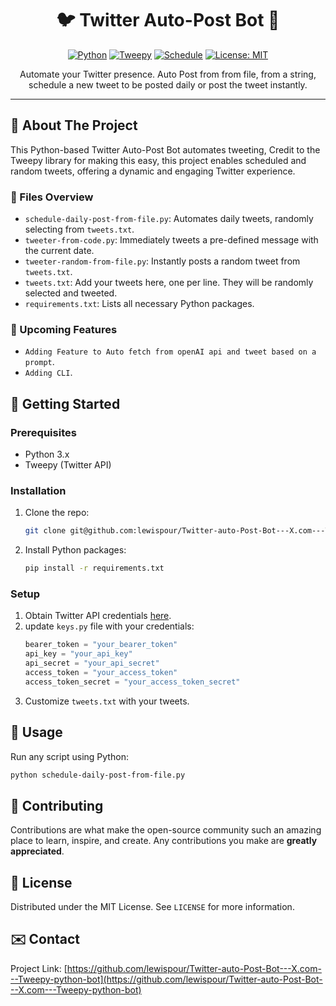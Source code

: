 <div align="center">

# 🐦 Twitter Auto-Post Bot 🤖

[![Python](https://img.shields.io/badge/python-v3.7+-blue.svg)](https://www.python.org/downloads/release/python-370/)
[![Tweepy](https://img.shields.io/badge/tweepy-v4.14-blue)](http://docs.tweepy.org/en/latest/)
[![Schedule](https://img.shields.io/badge/schedule-v1.2.1-blue)](https://schedule.readthedocs.io/en/stable/)
[![License: MIT](https://img.shields.io/badge/License-MIT-yellow.svg)](https://opensource.org/licenses/MIT)

Automate your Twitter presence. Auto Post from from file, from a string, schedule a new tweet to be posted daily or post the tweet instantly.
</div>

---

## 🌟 About The Project

This Python-based Twitter Auto-Post Bot automates tweeting, Credit to the Tweepy library for making this easy, this project enables scheduled and random tweets, offering a dynamic and engaging Twitter experience.

### 📁 Files Overview

- `schedule-daily-post-from-file.py`: Automates daily tweets, randomly selecting from `tweets.txt`.
- `tweeter-from-code.py`: Immediately tweets a pre-defined message with the current date.
- `tweeter-random-from-file.py`: Instantly posts a random tweet from `tweets.txt`.
- `tweets.txt`: Add your tweets here, one per line. They will be randomly selected and tweeted.
- `requirements.txt`: Lists all necessary Python packages.

### 📁 Upcoming Features
- `Adding Feature to Auto fetch from openAI api and tweet based on a prompt`.
- `Adding CLI`.

## 🚀 Getting Started

### Prerequisites

- Python 3.x
- Tweepy (Twitter API)

### Installation

1. Clone the repo:
   ```sh
   git clone git@github.com:lewispour/Twitter-auto-Post-Bot---X.com---Tweepy-python-bot.git
   ```
2. Install Python packages:
   ```sh
   pip install -r requirements.txt
   ```

### Setup

1. Obtain Twitter API credentials [here](https://developer.twitter.com/apps).
2. update `keys.py` file with your credentials:
    ```python
    bearer_token = "your_bearer_token"
    api_key = "your_api_key"
    api_secret = "your_api_secret"
    access_token = "your_access_token"
    access_token_secret = "your_access_token_secret"
    ```
3. Customize `tweets.txt` with your tweets.

## 🔧 Usage

Run any script using Python:

```bash
python schedule-daily-post-from-file.py
```

## 🤝 Contributing

Contributions are what make the open-source community such an amazing place to learn, inspire, and create. Any contributions you make are **greatly appreciated**.

## 📝 License

Distributed under the MIT License. See `LICENSE` for more information.

## ✉️ Contact
Project Link: [https://github.com/lewispour/Twitter-auto-Post-Bot---X.com---Tweepy-python-bot](https://github.com/lewispour/Twitter-auto-Post-Bot---X.com---Tweepy-python-bot)
